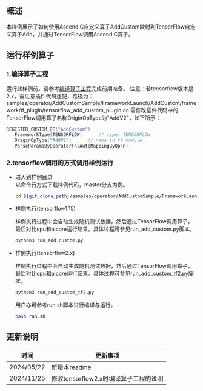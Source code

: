 ## 概述
本样例展示了如何使用Ascend C自定义算子AddCustom映射到TensorFlow自定义算子Add，并通过TensorFlow调用Ascend C算子。

## 运行样例算子
### 1.编译算子工程
运行此样例前，请参考[编译算子工程](../../README.md#operatorcompile)完成前期准备。
注意：若tensorflow版本是2.x，需注意插件代码适配，路径为： samples/operator/AddCustomSample/FrameworkLaunch/AddCustom/framework/tf_plugin/tensorflow_add_custom_plugin.cc
需修改插件代码中的TensorFlow调用算子名称OriginOpType为"AddV2"，如下所示：
```c++
REGISTER_CUSTOM_OP("AddCustom")
  .FrameworkType(TENSORFLOW)      // type: TENSORFLOW
  .OriginOpType("AddV2")      // name in tf module
  .ParseParamsByOperatorFn(AutoMappingByOpFn);
```
### 2.tensorflow调用的方式调用样例运行

  - 进入到样例目录   
    以命令行方式下载样例代码，master分支为例。
    ```bash
    cd ${git_clone_path}/samples/operator/AddCustomSample/FrameworkLaunch/TensorflowInvocation/AscendCustomToTensorFlowBuildIn
    ```

  - 样例执行(tensorflow1.15)

    样例执行过程中会自动生成随机测试数据，然后通过TensorFlow调用算子，最后对比cpu和aicore运行结果。具体过程可参见run_add_custom.py脚本。
    ```bash
    python3 run_add_custom.py
    ```
  - 样例执行(tensorflow2.x)

    样例执行过程中会自动生成随机测试数据，然后通过TensorFlow调用算子，最后对比cpu和aicore运行结果。具体过程可参见run_add_custom_tf2.py脚本。
    ```bash
    python3 run_add_custom_tf2.py
    ```

    用户亦可参考run.sh脚本进行编译与运行。
    ```bash
    bash run.sh
    ```

## 更新说明
| 时间       | 更新事项     |
| ---------- | ------------ |
| 2024/05/22 | 新增本readme |
| 2024/11/25 | 修改tensorflow2.x时编译算子工程的说明 |